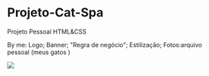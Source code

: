 # Projeto-Cat-Spa
Projeto Pessoal HTML&CSS

By me: 
Logo;
Banner;
"Regra de negócio";
Estilização;
Fotos:arquivo pessoal (meus gatos )

<div>
 <a href="https://instagram.com/gatinhos_gourmet" target="_blank"><img src="https://img.shields.io/badge/-Instagram-%23E4405F?style=for-the-badge&logo=instagram&logoColor=white" target="_blank"></a>
  </div>
